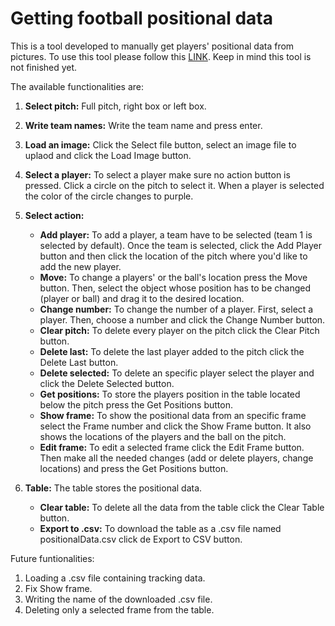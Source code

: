 # Getting football positional data

This is a tool developed to manually get players' positional data from pictures. To use this tool please follow this [LINK](https://mumoyarce96.github.io/getPositionalData/). Keep in mind this tool is not finished yet. 

The available functionalities are: 

1. **Select pitch:** Full pitch, right box or left box.
2. **Write team names:** Write the team name and press enter.
3. **Load an image:** Click the Select file button, select an image file to uplaod and click the Load Image button.
4. **Select a player:** To select a player make sure no action button is pressed. Click a circle on the pitch to select it. When a player is selected the color of the circle changes to purple.
5. **Select action:** 
    - **Add player:** To add a player, a team have to be selected (team 1 is selected by default). Once the team is selected, click the Add Player button and then click the location of the pitch where you'd like to add the new player.
    - **Move:** To change a players' or the ball's location press the Move button. Then, select the object whose position has to be changed (player or ball) and drag it to the desired location.
    - **Change number:** To change the number of a player. First, select a player. Then, choose a number and click the Change Number button.
    - **Clear pitch:** To delete every player on the pitch click the Clear Pitch button.
    - **Delete last:** To delete the last player added to the pitch click the Delete Last button.
    - **Delete selected:** To delete an specific player select the player and click the Delete Selected button.
    - **Get positions:** To store the players position in the table located below the pitch press the Get Positions button.
    - **Show frame:** To show the positional data from an specific frame select the Frame number and click the Show Frame button. It also shows the locations of the players and the ball on the pitch.
    - **Edit frame:** To edit a selected frame click the Edit Frame button. Then make all the needed changes (add or delete players, change locations) and press the Get Positions button.

6. **Table:** The table stores the positional data.
    - **Clear table:** To delete all the data from the table click the Clear Table button.
    - **Export to .csv:** To download the table as a .csv file named positionalData.csv click de Export to CSV button.    

Future funtionalities:
1. Loading a .csv file containing tracking data.
2. Fix Show frame.
3. Writing the name of the downloaded .csv file.  
4. Deleting only a selected frame from the table.
